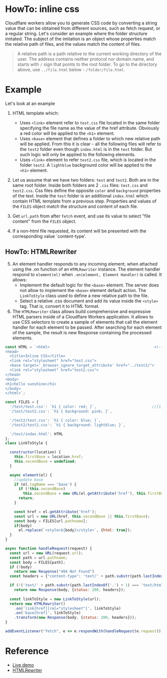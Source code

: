 # HowTo: inline css

Cloudflare workers allow you to generate CSS code by converting a string value that can be obtained from different sources, such as fetch request, or a regular string. Let's consider an example where the folder structure imitated. The subject of the imitation is an object whose properties match the relative path of files, and the values match the content of files. 

 >A relative path is a path relative to the current working directory of the user. The address contains neither protocol nor domain name, and starts with `/` sign that points to the root folder. To go to the directory above, use `../file.html` below - `/folder/file.html`.
>
# Example
Let's look at an example

1. HTML template which:
   * Uses `<link>` element refer to `test.css` file located in the same folder specifying the file name as the value of the href attribute. Obviously a red color will be applied to the `<h1>` element. 
   * Uses `<base>` element that defines a folder to which new relative path will be applied. From this it is clear - all the following files will refer to the `test2` folder even though `index.html` is in the `test` folder. But such logic will only be applied to the following elements. 
   * Uses `<link>` element to refer `test2.css` file, which is located in the folder `test2`. A `lightblue` background color will be applied to the `<h1>` element.

2.  Let us assume that we have two folders: `test` and `test2`. Both are in the same root folder. Inside both folders are 2 `.css` files: `test.css` and `test2.css`. Css files define the opposite `color` and `background` properties of the text. Inside the `test` folder is an additional `index.html` which contain HTML template from a previous step. Properties and values of the `FILES` object match the structure and content of each file.

3. Get `url.path` from after `fetch` event, and use its value to select "file content" from the `FILES` object.

4. If a non-html file requested, its content will be presented with the corresponding value `content-type'.

## HowTo: HTMLRewriter 

5. An element handler responds to any incoming element, when attached using the .on function of an `HTMLRewriter` instance. The element handler respond to `element(el)` when `.on(element, Element Handler)` is called. It allows:
   * Implement the default logic for the `<base>` element. The server does not allow to implement the `<base>` element default action.  The `LinkToStyle` class used to define a new relative path to the file.    
   * Select a relative .css document and add its value inside the `<style>` tag. That is, convert it to HTML format.
6. The `HTMLRewriter` class allows build comprehensive and expressive HTML parsers inside of a Cloudflare Workers application. It allows to use CSS selectors to create a sample of elements that call the element handler for each element to be passed. After searching for each element of the sample, the result is new Response containing the processed elements. 

```javascript
const HTML = `<html>                                               <!--[2]-->                                 
<head>
  <title>Inline CSS</title>
  <link rel="stylesheet" href="test.css">         
  <base target='_browser_ignore_target_attribute' href="../test2/">   
  <link rel="stylesheet" href="test2.css">       
</head>
<body>
<h1>hello sunshine</h1>
</body>
</html>`;

const FILES = {
  '/test/test.css': `h1 { color: red; }`,                         //[1]
  '/test/test2.css': `h1 { background: pink; }`,

  '/test2/test.css': `h1 { color: blue; }`,
  '/test2/test2.css': `h1 { background: lightblue; }`,     

  '/test/index.html': HTML
};
class LinkToStyle {

  constructor(location) {
    this.firstBase = location.href;
    this.secondBase = undefined;
  }

  async element(el) {
    //update base
    if (el.tagName === 'base') {
      if (!this.secondBase)
        this.secondBase = new URL(el.getAttribute('href'), this.firstBase).href;
      return;
    }

    const href = el.getAttribute('href');
    const url = new URL(href, this.secondBase || this.firstBase);
    const body = FILES[url.pathname];
    if(body)
      el.replace(`<style>${body}</style>`, {html: true});
  }
}

async function handleRequest(request) {                                              //[3]
  const url = new URL(request.url);
  const path = url.pathname;
  const body = FILES[path];
  if (!body)
    return new Response("404 Not Found")
  const headers = {"content-type": 'text/' + path.substr(path.lastIndexOf('.') + 1)};

  if (!('text/' + path.substr(path.lastIndexOf('.') + 1) === 'text/html'))         //[4]
    return new Response(body, {status: 200, headers});  
  
  const linkToStyle = new LinkToStyle(url);                                        //[5]
  return new HTMLRewriter()                                                        //[6]
    .on('link[href][rel="stylesheet"]', linkToStyle)
    .on('base[href]', linkToStyle)
    .transform(new Response(body, {status: 200, headers}));
}

addEventListener("fetch", e => e.respondWith(handleRequest(e.request)));
```

# Reference
* [Live demo](https://rawgit-inline-css.maksgalochkin2.workers.dev/test/index.html)
* [HTMLRewriter](https://developers.cloudflare.com/workers/runtime-apis/html-rewriter)